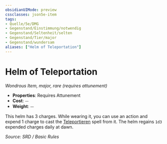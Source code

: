 ```yaml
---
obsidianUIMode: preview
cssclasses: json5e-item
tags:
- Quelle/5e/DMG
- Gegenstand/Einstimmung/notwendig
- Gegenstand/Seltenheit/selten
- Gegenstand/Tier/major
- Gegenstand/wundersam
aliases: ["Helm of Teleportation"]
---
```

# Helm of Teleportation
*Wondrous Item, major, rare (requires attunement)*  

- **Properties**: Requires Attunement
- **Cost**: ⏤
- **Weight**: ⏤

This helm has 3 charges. While wearing it, you can use an action and expend 1 charge to cast the [Teleportieren](../Zauber/Teleportieren.md) spell from it. The helm regains `1d3` expended charges daily at dawn.

*Source: SRD / Basic Rules*